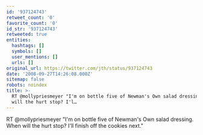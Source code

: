 ```yaml
---
id: '937124743'
retweet_count: '0'
favorite_count: '0'
id_str: '937124743'
retweeted: true
entities:
  hashtags: []
  symbols: []
  user_mentions: []
  urls: []
original_url: https://twitter.com/jth/status/937124743
date: '2008-09-27T14:26:08.000Z'
sitemap: false
robots: noindex
title: >-
  RT @mollypriesmeyer "I'm on bottle five of Newman's Own salad dressing. When
  will the hurt stop? I'l…
---
```


RT @mollypriesmeyer "I'm on bottle five of Newman's Own salad dressing. When will the hurt stop? I'll finish off the cookies next."